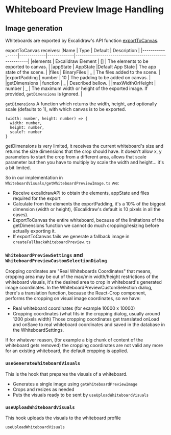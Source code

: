 # Whiteboard Preview Image Handling

## Image generation

Whiteboards are exported by Excalidraw's API function [exportToCanvas](https://docs.excalidraw.com/docs/@excalidraw/excalidraw/api/utils/export).

exportToCanvas receives:
|Name | Type | Default | Description |
|-----------------|-------------|-------------|-------------------------------------------------------|
|elements | Excalidraw Element | [] | The elements to be exported to canvas. |
|appState | AppState |Default App State | The app state of the scene. |
|files | BinaryFiles | _ | The files added to the scene. |
|exportPadding | number | 10 | The padding to be added on canvas. |
|getDimensions | function | _ | Described bellow. |
|maxWidthOrHeight | number | \_ | The maximum width or height of the exported image. If provided, `getDimensions` is ignored. |

`getDimensions`
A function which returns the width, height, and optionally scale (defaults to 1), with which canvas is to be exported.

```
(width: number, height: number) => {
  width: number,
  height: number,
  scale?: number
}
```

getDimensions is very limited, it receives the current whiteboard's size and returns the size dimensions that the crop should have. It doesn't allow x, y parameters to start the crop from a different area, allows that scale parameter but then you have to multiply by scale the width and height... it's a bit limited.

So in our implementation in `WhiteboardVisuals/getWhiteboardPreviewImage.ts` we:

- Receive excalidrawAPI to obtain the elements, appState and files required for the export
- Calculate from the elements the exportPadding, it's a 10% of the biggest dimension (width or height), (Excalidraw's default is 10 pixels in all the cases).
- ExportToCanvas the entire whiteboard, because of the limitations of the getDimensions function we cannot do much cropping/resizing before actually exporting it.
- If exportToCanvas fails we generate a fallback image in `createFallbackWhiteboardPreview.ts`

### `WhiteboardPreviewSettings` and `WhiteboardPreviewCustomSelectionDialog`

Cropping cordinates are "Real Whiteboards Coordinates" that means, cropping area may be out of the max/min width/height restrictions of the whiteboard visuals, it's the desired area to crop in whiteboard's generated image coordinates.
In the WhiteboardPreviewCustomSelection dialog, there's a translation function, because the React-Crop component, performs the cropping on visual image coordinates, so we have:

- Real whiteboard coordinates (for example 10000 x 10000)
- Cropping coordinates (what fits in the cropping dialog, usually around 1200 pixels width)
  Those cropping coordinates get translated onLoad and onSave to real whiteboard coordinates and saved in the database in the WhiteboardSettings.

If for whatever reason, (for example a big chunk of content of the whiteboard gets removed) the cropping coordinates are not valid any more for an existing whiteboard, the default cropping is applied.

### `useGenerateWhiteboardVisuals`

This is the hook that prepares the visuals of a whiteboard.

- Generates a single image using `getWhiteboardPreviewImage`
- Crops and resizes as needed
- Puts the visuals ready to be sent by `useUploadWhiteboardVisuals`

### `useUploadWhiteboardVisuals`

This hook uploads the visuals to the whiteboard profile

`useUploadWhiteboardVisuals`
